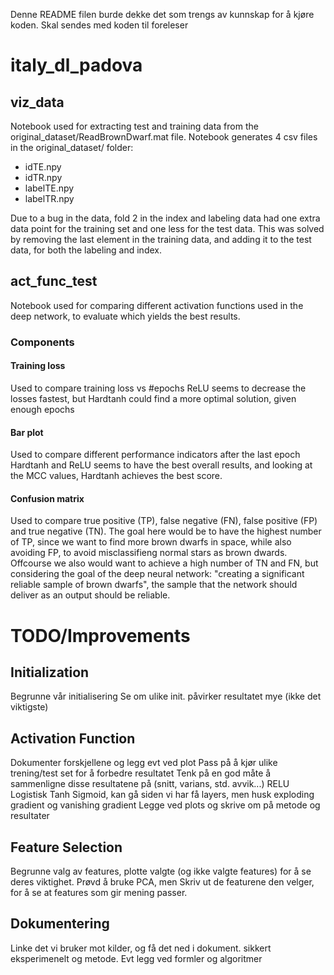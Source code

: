 Denne README filen burde dekke det som trengs av kunnskap for å kjøre koden. Skal sendes med koden til foreleser
# italy_dl_padova

## viz_data
Notebook used for extracting test and training data from the original_dataset/ReadBrownDwarf.mat file.
Notebook generates 4 csv files in the original_dataset/ folder: 
- idTE.npy
- idTR.npy
- labelTE.npy
- labelTR.npy

Due to a bug in the data, fold 2 in the index and labeling data had one extra data point for the training set and one less for the test data. This was solved by removing the last element in the training data, and adding it to the test data, for both the labeling and index.

## act_func_test
Notebook used for comparing different activation functions used in the deep network, to evaluate which yields the best results.
### Components
#### Training loss
Used to compare training loss vs #epochs
ReLU seems to decrease the losses fastest, but Hardtanh could find a more optimal solution, given enough epochs
#### Bar plot
Used to compare different performance indicators after the last epoch
Hardtanh and ReLU seems to have the best overall results, and looking at the MCC values, Hardtanh achieves the best score.
#### Confusion matrix
Used to compare true positive (TP), false negative (FN), false positive (FP) and true negative (TN).
The goal here would be to have the highest number of TP, since we want to find more brown dwarfs in space, while also avoiding FP, to avoid misclassifieng normal stars as brown dwards. Offcourse we also would want to achieve a high number of TN and FN, but considering the goal of the deep neural network: "creating a significant reliable sample of brown dwarfs", the sample that the network should deliver as an output should be reliable.



# TODO/Improvements
## Initialization
Begrunne vår initialisering
Se om ulike init. påvirker resultatet mye (ikke det viktigste)


## Activation Function
Dokumenter forskjellene og legg evt ved plot
Pass på å kjør ulike trening/test set for å forbedre resultatet
Tenk på en god måte å sammenligne disse resultatene på (snitt, varians, std. avvik...)
RELU
Logistisk
Tanh
Sigmoid, kan gå siden vi har få layers, men husk exploding gradient og vanishing gradient
Legge ved plots og skrive om på metode og resultater

## Feature Selection
Begrunne valg av features, plotte valgte (og ikke valgte features) for å se deres viktighet.
Prøvd å bruke PCA, men 
Skriv ut de featurene den velger, for å se at features som gir mening passer. 


## Dokumentering
Linke det vi bruker mot kilder, og få det ned i dokument. sikkert eksperimenelt og metode. Evt legg ved formler og algoritmer



